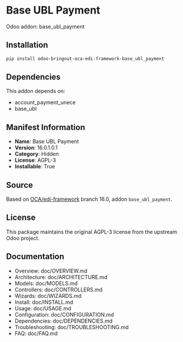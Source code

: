 # Base UBL Payment

Odoo addon: base_ubl_payment

## Installation

```bash
pip install odoo-bringout-oca-edi-framework-base_ubl_payment
```

## Dependencies

This addon depends on:
- account_payment_unece
- base_ubl

## Manifest Information

- **Name**: Base UBL Payment
- **Version**: 16.0.1.0.1
- **Category**: Hidden
- **License**: AGPL-3
- **Installable**: True

## Source

Based on [OCA/edi-framework](https://github.com/OCA/edi-framework) branch 16.0, addon `base_ubl_payment`.

## License

This package maintains the original AGPL-3 license from the upstream Odoo project.

## Documentation

- Overview: doc/OVERVIEW.md
- Architecture: doc/ARCHITECTURE.md
- Models: doc/MODELS.md
- Controllers: doc/CONTROLLERS.md
- Wizards: doc/WIZARDS.md
- Install: doc/INSTALL.md
- Usage: doc/USAGE.md
- Configuration: doc/CONFIGURATION.md
- Dependencies: doc/DEPENDENCIES.md
- Troubleshooting: doc/TROUBLESHOOTING.md
- FAQ: doc/FAQ.md
